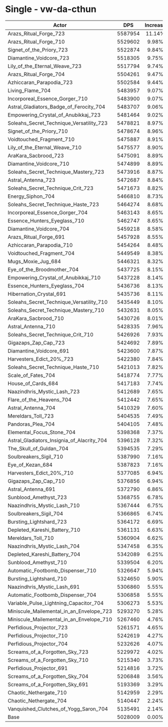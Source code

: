 # Single - vw-da-cthun
| Actor | DPS | Increase |
|---|:---:|:---:|
|Arazs_Ritual_Forge_723|5587954|11.14%|
|Arazs_Ritual_Forge_710|5529602|9.98%|
|Signet_of_the_Priory_723|5522874|9.84%|
|Diamantine_Voidcore_723|5518305|9.75%|
|Lily_of_the_Eternal_Weave_723|5517794|9.74%|
|Arazs_Ritual_Forge_704|5504261|9.47%|
|Azhiccaran_Parapodia_723|5502584|9.44%|
|Living_Flame_704|5483957|9.07%|
|Incorporeal_Essence_Gorger_710|5483900|9.07%|
|Astral_Gladiators_Badge_of_Ferocity_704|5483707|9.06%|
|Empowering_Crystal_of_Anubikkaj_723|5481464|9.02%|
|Soleahs_Secret_Technique_Versatility_723|5478821|8.97%|
|Signet_of_the_Priory_710|5478674|8.96%|
|Voidtouched_Fragment_710|5475887|8.91%|
|Lily_of_the_Eternal_Weave_710|5475577|8.90%|
|AraKara_Sacbrood_723|5475091|8.89%|
|Diamantine_Voidcore_710|5474899|8.89%|
|Soleahs_Secret_Technique_Mastery_723|5473916|8.87%|
|Astral_Antenna_723|5472687|8.84%|
|Soleahs_Secret_Technique_Crit_723|5471673|8.82%|
|Energy_Siphon_704|5466810|8.73%|
|Soleahs_Secret_Technique_Haste_723|5464274|8.68%|
|Incorporeal_Essence_Gorger_704|5463143|8.65%|
|Essence_Hunters_Eyeglass_710|5462747|8.65%|
|Diamantine_Voidcore_704|5459218|8.58%|
|Arazs_Ritual_Forge_691|5457928|8.55%|
|Azhiccaran_Parapodia_710|5454264|8.48%|
|Voidtouched_Fragment_704|5449549|8.38%|
|Mugs_Moxie_Jug_684|5446321|8.32%|
|Eye_of_the_Broodmother_704|5437725|8.15%|
|Empowering_Crystal_of_Anubikkaj_710|5437228|8.14%|
|Essence_Hunters_Eyeglass_704|5436736|8.13%|
|Hibernation_Crystal_691|5435736|8.11%|
|Soleahs_Secret_Technique_Versatility_710|5435449|8.10%|
|Soleahs_Secret_Technique_Mastery_710|5432631|8.05%|
|AraKara_Sacbrood_710|5430726|8.01%|
|Astral_Antenna_710|5428335|7.96%|
|Soleahs_Secret_Technique_Crit_710|5426926|7.93%|
|Gigazaps_Zap_Cap_723|5424692|7.89%|
|Diamantine_Voidcore_691|5423600|7.87%|
|Harvesters_Edict_20%_723|5422380|7.84%|
|Soleahs_Secret_Technique_Haste_710|5421013|7.82%|
|Scale_of_Fates_704|5418774|7.77%|
|House_of_Cards_684|5417183|7.74%|
|Naazindhris_Mystic_Lash_723|5412689|7.65%|
|Flare_of_the_Heavens_704|5412442|7.65%|
|Astral_Antenna_704|5410329|7.60%|
|Mereldars_Toll_723|5404535|7.49%|
|Pandoras_Plea_704|5404105|7.48%|
|Elemental_Focus_Stone_704|5398368|7.37%|
|Astral_Gladiators_Insignia_of_Alacrity_704|5396128|7.32%|
|The_Skull_of_Guldan_704|5394535|7.29%|
|Soulbreakers_Sigil_710|5387990|7.16%|
|Eye_of_Kezan_684|5387823|7.16%|
|Harvesters_Edict_20%_710|5377085|6.94%|
|Gigazaps_Zap_Cap_710|5376856|6.94%|
|Astral_Antenna_691|5372790|6.86%|
|Sunblood_Amethyst_723|5368755|6.78%|
|Naazindhris_Mystic_Lash_710|5367444|6.75%|
|Soulbreakers_Sigil_704|5366865|6.74%|
|Bursting_Lightshard_723|5364172|6.69%|
|Depleted_Kareshi_Battery_710|5361131|6.63%|
|Mereldars_Toll_710|5360904|6.62%|
|Naazindhris_Mystic_Lash_704|5347458|6.35%|
|Depleted_Kareshi_Battery_704|5342089|6.25%|
|Sunblood_Amethyst_710|5339504|6.20%|
|Automatic_Footbomb_Dispenser_710|5326647|5.94%|
|Bursting_Lightshard_710|5324650|5.90%|
|Naazindhris_Mystic_Lash_691|5306860|5.55%|
|Automatic_Footbomb_Dispenser_704|5306858|5.55%|
|Variable_Pulse_Lightning_Capacitor_704|5306273|5.53%|
|Miniscule_Mailemental_in_an_Envelope_723|5293270|5.28%|
|Miniscule_Mailemental_in_an_Envelope_710|5267460|4.76%|
|Perfidious_Projector_723|5261571|4.65%|
|Perfidious_Projector_710|5242619|4.27%|
|Perfidious_Projector_704|5232626|4.07%|
|Screams_of_a_Forgotten_Sky_723|5229972|4.02%|
|Screams_of_a_Forgotten_Sky_710|5215340|3.73%|
|Perfidious_Projector_691|5214816|3.72%|
|Screams_of_a_Forgotten_Sky_704|5206848|3.56%|
|Screams_of_a_Forgotten_Sky_691|5193369|3.29%|
|Chaotic_Nethergate_710|5142959|2.29%|
|Chaotic_Nethergate_704|5140447|2.24%|
|Vanquished_Clutches_of_Yogg_Saron_704|5135491|2.14%|
|Base|5028009|0.00%|
